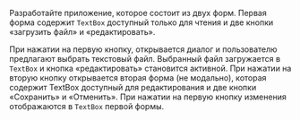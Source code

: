 Разработайте приложение, которое состоит из двух форм. Первая
форма содержит `TextBox` доступный только для чтения и две кнопки
«загрузить файл» и «редактировать». 

При нажатии на первую кнопку, открывается диалог и пользователю предлагают выбрать текстовый файл. Выбранный
файл загружается в `TextBox` и кнопка «редактировать» становится активной. При нажатии на вторую кнопку открывается вторая форма
(не модально), которая содержит TextBox доступный для редактирования и две кнопки «Сохранить» и «Отменить». 
При нажатии на первую кнопку изменения отображаются в `TextBox` первой формы.
